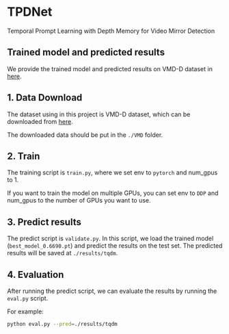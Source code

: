 # TPDNet
Temporal Prompt Learning with Depth Memory for Video Mirror Detection

## Trained model and predicted results

We provide the trained model and predicted results on VMD-D dataset in [here](https://hkustgz-my.sharepoint.com/:f:/g/personal/zxing565_connect_hkust-gz_edu_cn/Epn74ueGmP9LvIl8jQ1F63gBRWjwvQqzbrX_-Vc7d5CJiA?e=XHHeih).


## 1. Data Download

The dataset using in this project is VMD-D dataset, which can be downloaded from [here](https://jiaying.link/cvpr2023-vmd/).

The downloaded data should be put in the `./VMD` folder.

## 2. Train

The training script is `train.py`, where we set env to `pytorch` and num_gpus to 1.

If you want to train the model on multiple GPUs, you can set env to `DDP` and num_gpus to the number of GPUs you want to use.


## 3. Predict results

The predict script is `validate.py`.
In this script, we load the trained model (`best_model_0.6690.pt`) and predict the results on the test set.
The predicted results will be saved at `./results/tqdm`.


## 4. Evaluation

After running the predict script, we can evaluate the results by running the `eval.py` script.

For example:

```bash 
python eval.py --pred=./results/tqdm

```
